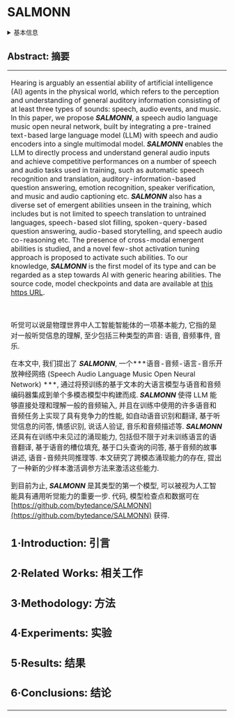 # SALMONN

<details>
<summary>基本信息</summary>

- 标题: "SALMONN: Towards Generic Hearing Abilities for Large Language Models"
- 作者:
  - 01 Changli Tang,
  - 02 Wenyi Yu,
  - 03 Guangzhi Sun,
  - 04 Xianzhao Chen,
  - 05 Tian Tan,
  - 06 Wei Li,
  - 07 Lu Lu,
  - 08 Zejun Ma,
  - 09 Chao Zhang
- 链接:
  - [ArXiv](https://arxiv.org/abs/2310.13289)
  - [Publication](https://openreview.net/forum?id=14rn7HpKVk) ICLR 2024
  - [Github](https://github.com/bytedance/SALMONN)
  - [Demo](https://bytedance.github.io/SALMONN/)
- 文件:
  - [ArXiv](../SpeechLM/_PDF/2310.13289v2__SALMONN__Towards_Generic_Hearing_Abilities_for_Large_Language_Models.pdf)
  - [Publication](../SpeechLM/_PDF/2310.13289p0__SALMONN__ICLR2024.pdf)

</details>

## Abstract: 摘要

<table><tr><td width="50%">

Hearing is arguably an essential ability of artificial intelligence (AI) agents in the physical world, which refers to the perception and understanding of general auditory information consisting of at least three types of sounds: speech, audio events, and music.
In this paper, we propose ***SALMONN***, a speech audio language music open neural network, built by integrating a pre-trained text-based large language model (LLM) with speech and audio encoders into a single multimodal model.
***SALMONN*** enables the LLM to directly process and understand general audio inputs and achieve competitive performances on a number of speech and audio tasks used in training, such as automatic speech recognition and translation, auditory-information-based question answering, emotion recognition, speaker verification, and music and audio captioning etc.
***SALMONN*** also has a diverse set of emergent abilities unseen in the training, which includes but is not limited to speech translation to untrained languages, speech-based slot filling, spoken-query-based question answering, audio-based storytelling, and speech audio co-reasoning etc.
The presence of cross-modal emergent abilities is studied, and a novel few-shot activation tuning approach is proposed to activate such abilities.
To our knowledge, ***SALMONN*** is the first model of its type and can be regarded as a step towards AI with generic hearing abilities.
The source code, model checkpoints and data are available at [this https URL](https://github.com/bytedance/SALMONN).

</details>
<br>

听觉可以说是物理世界中人工智能智能体的一项基本能力, 它指的是对一般听觉信息的理解, 至少包括三种类型的声音: 语音, 音频事件, 音乐.

在本文中, 我们提出了 ***SALMONN***, 一个***语音-音频-语言-音乐开放神经网络 (Speech Audio Language Music Open Neural Network) ***, 通过将预训练的基于文本的大语言模型与语音和音频编码器集成到单个多模态模型中构建而成.
***SALMONN*** 使得 LLM 能够直接处理和理解一般的音频输入, 并且在训练中使用的许多语音和音频任务上实现了具有竞争力的性能, 如自动语音识别和翻译, 基于听觉信息的问答, 情感识别, 说话人验证, 音乐和音频描述等.
***SALMONN*** 还具有在训练中未见过的涌现能力, 包括但不限于对未训练语言的语音翻译, 基于语音的槽位填充, 基于口头查询的问答, 基于音频的故事讲述, 语音-音频共同推理等.
本文研究了跨模态涌现能力的存在, 提出了一种新的少样本激活调参方法来激活这些能力.

到目前为止, ***SALMONN*** 是其类型的第一个模型, 可以被视为人工智能具有通用听觉能力的重要一步.
代码, 模型检查点和数据可在 [https://github.com/bytedance/SALMONN](https://github.com/bytedance/SALMONN) 获得.

## 1·Introduction: 引言

## 2·Related Works: 相关工作

## 3·Methodology: 方法

## 4·Experiments: 实验

## 5·Results: 结果

## 6·Conclusions: 结论